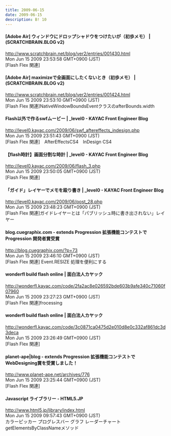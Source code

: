 ```yaml
---
title: 2009-06-15
date: 2009-06-15
description: B! 10
---
```


#### [Adobe Air] ウィンドウにドロップシャドウをつけたいが（初歩メモ） | (SCRATCHBRAIN.BLOG v2)
http://www.scratchbrain.net/blog/ver2/entries/001430.html<br>
Mon Jun 15 2009 23:53:58 GMT+0900 (JST)<br>
[Flash Flex 関連]


#### [Adobe Air] maximizeで全画面にしたくないとき（初歩メモ） | (SCRATCHBRAIN.BLOG v2)
http://www.scratchbrain.net/blog/ver2/entries/001424.html<br>
Mon Jun 15 2009 23:53:10 GMT+0900 (JST)<br>
[Flash Flex 関連]NativeWindowBoundsEventクラスのafterBounds.width


#### Flash以外で作るswfムービー | _level0 - KAYAC Front Engineer Blog
http://level0.kayac.com/2009/06/swf_aftereffects_indesign.php<br>
Mon Jun 15 2009 23:51:43 GMT+0900 (JST)<br>
[Flash Flex 関連]　AfterEffectsCS4　InDesign CS4


#### 【flash時計】画面分割な時計 | _level0 - KAYAC Front Engineer Blog
http://level0.kayac.com/2009/06/flash_3.php<br>
Mon Jun 15 2009 23:50:05 GMT+0900 (JST)<br>
[Flash Flex 関連]


#### 「ガイド」レイヤーでメモを殴り書き | _level0 - KAYAC Front Engineer Blog
http://level0.kayac.com/2009/06/post_28.php<br>
Mon Jun 15 2009 23:48:23 GMT+0900 (JST)<br>
[Flash Flex 関連]ガイドレイヤーとは「パブリッシュ時に書き出されない」レイヤー


#### blog.cuegraphix.com - extends Progression 拡張機能コンテストで Progression 開発者賞受賞
http://blog.cuegraphix.com/?p=73<br>
Mon Jun 15 2009 23:46:10 GMT+0900 (JST)<br>
[Flash Flex 関連] Event.RESIZE 処理を便利にする


#### wonderfl build flash online | 面白法人カヤック
http://wonderfl.kayac.com/code/2fa2ac8e026592bde603b9afe340c71060f07960<br>
Mon Jun 15 2009 23:27:23 GMT+0900 (JST)<br>
[Flash Flex 関連]frocessing


#### wonderfl build flash online | 面白法人カヤック
http://wonderfl.kayac.com/code/3c0871ca0475d2e010d8e0c332af861dc3d3deca<br>
Mon Jun 15 2009 23:26:49 GMT+0900 (JST)<br>
[Flash Flex 関連]


#### planet-ape|blog - extends Progression 拡張機能コンテストでWebDesigning賞を受賞しました！
http://www.planet-ape.net/archives/776<br>
Mon Jun 15 2009 23:25:44 GMT+0900 (JST)<br>
[Flash Flex 関連]


#### Javascript ライブラリー - HTML5.JP
http://www.html5.jp/library/index.html<br>
Mon Jun 15 2009 09:57:43 GMT+0900 (JST)<br>
カラーピッカー プログレスバー グラフ レーダーチャート getElementsByClassNameメソッド


